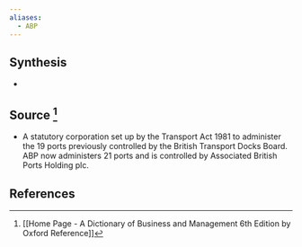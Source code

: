 ```yaml
---
aliases:
  - ABP
---
```

## Synthesis
- 
## Source [^1]
- A statutory corporation set up by the Transport Act 1981 to administer the 19 ports previously controlled by the British Transport Docks Board. ABP now administers 21 ports and is controlled by Associated British Ports Holding plc.
## References

[^1]: [[Home Page - A Dictionary of Business and Management 6th Edition by Oxford Reference]]